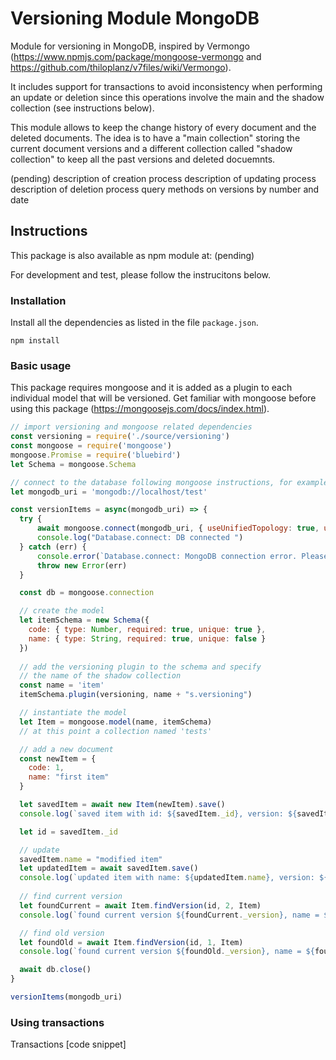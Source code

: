 # Versioning Module MongoDB
Module for versioning in MongoDB, inspired by Vermongo (https://www.npmjs.com/package/mongoose-vermongo and https://github.com/thiloplanz/v7files/wiki/Vermongo).

It includes support for transactions to avoid inconsistency when performing an update or deletion since this operations involve the main and the shadow collection (see instructions below). 

This module allows to keep the change history of every document and the deleted documents. The idea is to have a "main collection" storing the current document versions and a different collection called "shadow collection" to keep all the past versions and deleted docuemnts. 

(pending) 
description of creation process
description of updating process
description of deletion process
query methods on versions by number and date

## Instructions
This package is also available as npm module at: (pending)

For development and test, please follow the instrucitons below.
### Installation
Install all the dependencies as listed in the file `package.json`.
```
npm install
```

### Basic usage
This package requires mongoose and it is added as a plugin to each individual model that will be versioned. Get familiar with mongoose before using this package (https://mongoosejs.com/docs/index.html).

```javascript
// import versioning and mongoose related dependencies
const versioning = require('./source/versioning')
const mongoose = require('mongoose')
mongoose.Promise = require('bluebird')
let Schema = mongoose.Schema

// connect to the database following mongoose instructions, for example:
let mongodb_uri = 'mongodb://localhost/test'

const versionItems = async(mongodb_uri) => {
  try {
      await mongoose.connect(mongodb_uri, { useUnifiedTopology: true, useNewUrlParser: true, useFindAndModify: false })
      console.log("Database.connect: DB connected ")
  } catch (err) {
      console.error(`Database.connect: MongoDB connection error. Please make sure MongoDB is running:` + err.message)
      throw new Error(err)
  }

  const db = mongoose.connection

  // create the model
  let itemSchema = new Schema({
    code: { type: Number, required: true, unique: true },
    name: { type: String, required: true, unique: false }
  })
  
  // add the versioning plugin to the schema and specify 
  // the name of the shadow collection
  const name = 'item'
  itemSchema.plugin(versioning, name + "s.versioning")

  // instantiate the model
  let Item = mongoose.model(name, itemSchema)
  // at this point a collection named 'tests'

  // add a new document
  const newItem = {
    code: 1,
    name: "first item"
  }

  let savedItem = await new Item(newItem).save()
  console.log(`saved item with id: ${savedItem._id}, version: ${savedItem._version}`)

  let id = savedItem._id

  // update
  savedItem.name = "modified item"
  let updatedItem = await savedItem.save()
  console.log(`updated item with name: ${updatedItem.name}, version: ${updatedItem._version}`)
    
  // find current version
  let foundCurrent = await Item.findVersion(id, 2, Item)
  console.log(`found current version ${foundCurrent._version}, name = ${foundCurrent.name}`)

  // find old version
  let foundOld = await Item.findVersion(id, 1, Item)
  console.log(`found current version ${foundOld._version}, name = ${foundOld.name}`)

  await db.close()
}

versionItems(mongodb_uri)

```

### Using transactions
Transactions
[code snippet]
